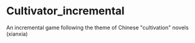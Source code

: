 # Cultivator_incremental

An incremental game following the theme of Chinese "cultivation" novels (xianxia)

